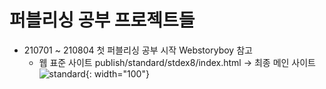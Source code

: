 # 퍼블리싱 공부 프로젝트들

+ 210701 ~ 210804 첫 퍼블리싱 공부 시작
  Webstoryboy 참고
  + 웹 표준 사이트
    publish/standard/stdex8/index.html -> 최종 메인 사이트
    ![standard](https://user-images.githubusercontent.com/57443458/130648367-d873c949-7d0d-42fe-9ba8-b3497ed80fa1.png){: width="100"}

